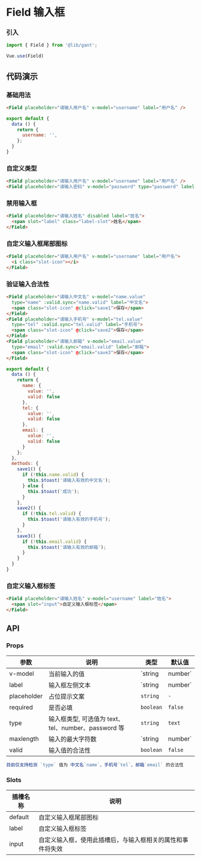# Field 输入框

### 引入
``` javascript
import { Field } from '@lib/gant';

Vue.use(Field)
```

## 代码演示

### 基础用法

```html
<Field placeholder="请输入用户名" v-model="username" label="用户名" />
```

```javascript
export default {
  data () {
    return {
      username: '',  
    };
  }
}
```

### 自定义类型

```html
<Field placeholder="请输入用户名" v-model="username" label="用户名" />
<Field placeholder="请输入密码" v-model="password" type="password" label="密码" />
```

### 禁用输入框

```html
<Field placeholder="请输入姓名" disabled label="姓名">
  <span slot="label" class="label-slot">姓名</span>
</Field>
```

### 自定义输入框尾部图标

```html
<Field placeholder="请输入用户名" v-model="username" label="用户名">
  <i class="slot-icon"></i>
</Field>
```


### 验证输入合法性

```html
<Field placeholder="请输入中文名" v-model="name.value" 
  type="name" :valid.sync="name.valid" label="中文名">
  <span class="slot-icon" @click="save1">保存</span>
</Field>
<Field placeholder="请输入手机号" v-model="tel.value" 
  type="tel" :valid.sync="tel.valid" label="手机号">
  <span class="slot-icon" @click="save2">保存</span>
</Field>
<Field placeholder="请输入邮箱" v-model="email.value" 
  type="email" :valid.sync="email.valid" label="邮箱">
  <span class="slot-icon" @click="save3">保存</span>
</Field>
```
```javascript
export default {
  data () {
    return {
      name: {
        value: '',
        valid: false
      },
      tel: {
        value: '',
        valid: false
      },
      email: {
        value: '',
        valid: false
      }
    };
  },
  methods: {
    save1() {
      if (!this.name.valid) {
        this.$toast('请输入有效的中文名');
      } else {
        this.$toast('成功');
      }
    },
    save2() {
      if (!this.tel.valid) {
        this.$toast('请输入有效的手机号');
      }
    },
    save3() {
      if (!this.email.valid) {
        this.$toast('请输入有效的邮箱');
      }
    }
  }
}
```

### 自定义输入框标签

```html
<Field placeholder="请输入姓名" v-model="username" label="姓名">
  <span slot="input">自定义输入框标签</span>
</Field>
```


## API

### Props

| 参数 | 说明 | 类型 | 默认值 |
|------|------|------|------|
| v-model | 当前输入的值 | `string | number` | `-` |
| label | 输入框左侧文本 | `string | number` | `-` |
| placeholder | 占位提示文案 | `string` | `-` |
| required | 是否必填	| `boolean` | `false` |
| type | 输入框类型, 可选值为 text、tel、number、password 等 | `string` | `text` |
| maxlength | 输入的最大字符数 | `string | number` | `-` |
| valid | 输入值的合法性 | `boolean` | `false` |
```javascript
目前仅支持检测 `type` 值为 中文名`name`、手机号`tel`、邮箱`email` 的合法性
```


### Slots

| 插槽名称 | 说明 |
|------|------|
| default | 自定义输入框尾部图标 |
| label | 自定义输入框标签 |
| input | 自定义输入框，使用此插槽后，与输入框相关的属性和事件将失效 |